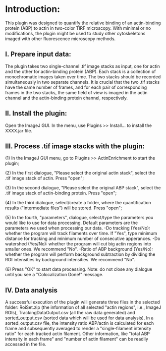 # Introduction:

This plugin was designed to quantify the relative binding of an actin-binding protein (ABP) to actin in two-color TIRF microscopy. With minimal or no modifications, the plugin might be used to study other cytoskeletons imaged with other fluorescence microscopy methods.



## I. Prepare input data:

The plugin takes two single-channel .tif image stacks as input, one for actin and the other for actin-binding protein (ABP). Each stack is a collection of monochromatic images taken over time. The two stacks should be recorded simultaneously in two separate channels. It is crucial that the two .tif stacks have the same number of frames, and for each pair of corresponding frames in the two stacks, the same field of view is imaged in the actin channel and the actin-binding protein channel, respectively.



## II. Install the plugin:

Open the ImageJ GUI. In the menu, use Plugins >> Install... to install the XXXX.jar file.



## III. Process .tif image stacks with the plugin:

(1) In the ImageJ GUI menu, go to Plugins >> ActinEnrichment to start the plugin;

(2) In the first dialogue, "Please select the original actin stack", select the .tif image stack of actin. Press "open";

(3) In the second dialogue, "Please select the original ABP stack", select the .tif image stack of actin-binding protein. Press "open";

(4) In the third dialogue, select/create a folder, where the quantification results ("intermediate files") will be stored. Press "open";

(5) In the fourth, "parameters", dialogue, select/type the parameters you would like to use for data processing. Default parameters are the parameters we used when processing our data.
-Do tracking (Yes/No): whether the program will track filaments over time.
If "Yes", type minimum distance for tracking and minimum number of consecutive apperances.
-Do watershed (Yes/No): whether the program will cut big actin regions into smaller ones. We recommend "No".
-Ratio of ABP background (Yes/No): whether the program will perform background subtraction by dividing the ROI intensities by background intensities. We recommend "No".

(6) Press "OK" to start data processing. Note: do not close any dialogue until you see a "Colocalization Done!" message.



## IV. Data analysis

A successful execution of the plugin will generate three files in the selected folder: RoiSet.zip (the information of all selected "actin regions", i.e., ImageJ ROIs), TrackingDataOutput.csv (all the raw data generated) and sorted_output.csv (sorted data which will be used for data analysis). In a sorted_output.csv file, the intensity ratio ABP/actin is calculated for each frame and subsequently averaged to render a "single-filament intensity ratio" for each tracked actin filament. Other information, like "total ABP intensity in each frame" and "number of actin filament" can be readily accessed in the file.
